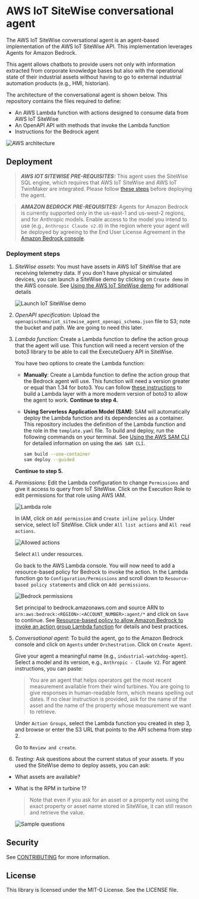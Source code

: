 # AWS IoT SiteWise conversational agent

The AWS IoT SiteWise conversational agent is an agent-based implementation of the AWS IoT SiteWise API. This implementation leverages Agents for Amazon Bedrock.

This agent allows chatbots to provide users not only with information extracted from corporate knowledge bases but also with the operational state of their industrial assets without having to go to external industrial automation products (e.g., HMI, historian).

The architecture of the conversational agent is shown below. This repository contains the files required to define:

- An AWS Lambda function with actions designed to consume data from AWS IoT SiteWise
- An OpenAPI API with methods that invoke the Lambda function
- Instructions for the Bedrock agent

![AWS architecture](figs/iot-sitewise-bedrock.png)

## Deployment

> **_AWS IOT SITEWISE PRE-REQUISITES:_** This agent uses the SiteWise SQL engine, which requires that AWS IoT SiteWise and AWS IoT TwinMaker are integrated. Please follow [these steps](https://docs.aws.amazon.com/iot-sitewise/latest/userguide/integrate-tm.html) before deploying the agent.

> **_AMAZON BEDROCK PRE-REQUISITES:_** Agents for Amazon Bedrock is currently supported only in the us-east-1 and us-west-2 regions, and for Anthropic models. Enable access to the model you intend to use (e.g., `Anthropic Claude v2.0`) in the region where your agent will be deployed by agreeing to the End User License Agreement in the [Amazon Bedrock console](https://docs.aws.amazon.com/bedrock/latest/userguide/model-access.html).

### Deployment steps

1. _SiteWise assets_: You must have assets in AWS IoT SiteWise that are receiving telemetry data. If you don't have physical or simulated devices, you can launch a SiteWise demo by clicking on `Create demo` in the AWS console. See [Using the AWS IoT SiteWise demo](https://docs.aws.amazon.com/iot-sitewise/latest/userguide/getting-started-demo.html) for additional details

    ![Launch IoT SiteWise demo](figs/launch-sitewise-demo.png)

2. _OpenAPI specification_: Upload the `openapischema/iot_sitewise_agent_openapi_schema.json` file to S3; note the bucket and path. We are going to need this later.

3. _Lambda function_: Create a Lambda function to define the action group that the agent will use. This function will need a recent version of the boto3 library to be able to call the ExecuteQuery API in SiteWise.

    You have two options to create the Lambda function:

   - **Manually**: Create a Lambda function to define the action group that the Bedrock agent will use. This function will need a version greater or equal than 1.34 for boto3. You can follow [these instructions](https://docs.aws.amazon.com/lambda/latest/dg/creating-deleting-layers.html) to build a Lambda layer with a more modern version of boto3 to allow the agent to work. **Continue to step 4.**

   - **Using Serverless Application Model (SAM)**: SAM will automatically deploy the Lambda function and its dependencies as a container. This repository includes the definition of the Lambda function and the role in the `template.yaml` file. To build and deploy, run the following commands on your terminal. See [Using the AWS SAM CLI](https://docs.aws.amazon.com/serverless-application-model/latest/developerguide/using-sam-cli.html) for detailed information on using the `AWS SAM CLI`.

       ```bash
       sam build --use-container
       sam deploy --guided
       ```

    **Continue to step 5.**

4. _Permissions_: Edit the Lambda configuration to change `Permissions` and give it access to query from IoT SiteWise. Click on the Execution Role to edit permissions for that role using AWS IAM.

    ![Lambda role](figs/lambda-role.png)

    In IAM, click on `Add permission` and `Create inline policy`. Under service, select IoT SiteWise. Click under `All list actions` and `All read actions`.

    ![Allowed actions](figs/iam-all-list-all-read.png)

    Select `All` under resources.

    Go back to the AWS Lambda console. You will now need to add a resource-based policy for Bedrock to invoke the action. In the Lambda function go to `Configuration/Permissions` and scroll down to `Resource-based policy statements` and click on `Add permissions`.

    ![Bedrock permissions](figs/bedrock-add-permissions.jpeg)

    Set principal to bedrock.amazonaws.com and source ARN to `arn:aws:bedrock:<REGION>:<ACCOUNT_NUMBER>:agent/*` and click on `Save` to continue. See [Resource\-based policy to allow Amazon Bedrock to invoke an action group Lambda function](https://docs.aws.amazon.com/bedrock/latest/userguide/agents-permissions.html#agents-permissions-lambda) for details and best practices.

5. _Conversational agent_: To build the agent, go to the Amazon Bedrock console and click on `Agents` under `Orchestration`. Click on `Create Agent`.

    Give your agent a meaningful name (e.g., `industrial-watchdog-agent`). Select a model and its version, e.g., `Anthropic - Claude V2`. For agent instructions, you can paste:

    > You are an agent that helps operators get the most recent measurement available from their wind turbines. You are going to give responses in human-readable form, which means spelling out dates. If no clear instruction is provided, ask for the name of the asset and the name of the property whose measurement we want to retrieve.

    Under `Action Groups`, select the Lambda function you created in step 3, and browse or enter the S3 URL that points to the API schema from step 2.

    Go to `Review and create`.

6. _Testing_: Ask questions about the current status of your assets. If you used the SiteWise demo to deploy assets, you can ask:

- What assets are available?
- What is the RPM in turbine 1?

    > Note that even if you ask for an asset or a property not using the exact property or asset name stored in SiteWise, it can still reason and retrieve the value.

    ![Sample questions](figs/sample-questions.png)

## Security

See [CONTRIBUTING](CONTRIBUTING.md#security-issue-notifications) for more information.

## License

This library is licensed under the MIT-0 License. See the LICENSE file.
